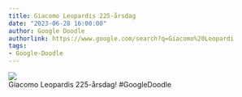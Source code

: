 ```yaml
---
title: Giacomo Leopardis 225-årsdag
date: "2023-06-28 16:00:00"
author: Google Doodle
authorlink: https://www.google.com/search?q=Giacomo%20Leopardi
tags:
- Google-Doodle
---
```

<img src="https://www.google.com/logos/doodles/2023/giacomo-leopardis-225th-birthday-6753651837110111.6-l.png" referrerpolicy="no-referrer"><br>Giacomo Leopardis 225-årsdag! #GoogleDoodle